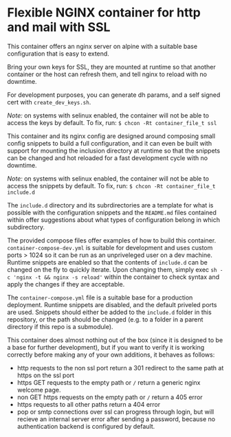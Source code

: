 # Flexible NGINX container for http and mail with SSL

This container offers an nginx server on alpine
with a suitable base configuration that is easy to extend.

Bring your own keys for SSL, they are mounted at runtime so
that another container or the host can refresh them,
and tell nginx to reload with no downtime.

For development purposes, you can generate dh params,
and a self signed cert with `create_dev_keys.sh`.

*Note:* on systems with selinux enabled, the container
will not be able to access the keys by default. To fix, run:
`$ chcon -Rt container_file_t ssl`

This container and its nginx config are designed around
composing small config snippets to build a full configuration,
and it can even be built with support for mounting the inclusion
directory at runtime so that the snippets can be changed and
hot reloaded for a fast development cycle with no downtime.

*Note:* on systems with selinux enabled, the container
will not be able to access the snippets by default. To fix, run:
`$ chcon -Rt container_file_t include.d`

The `include.d` directory and its subrdirectories are a template
for what is possible with the configuration snippets and the `README.md`
files contained within offer suggestions about what types of
configuration belong in which subdirectory.

The provided compose files offer examples of how to build
this container. `container-compose-dev.yml` is suitable
for development and uses custom ports > 1024 so it can be run
as an unpriveleged user on a dev machine. Runtime snippets
are enabled so that the contents of `include.d` can be changed
on the fly to quickly iterate. Upon changing them, simply
exec `sh -c 'nginx -t && nginx -s reload'` within the container
to check syntax and apply the changes if they are acceptable.

The `container-compose.yml` file is a suitable base
for a production deployment. Runtime snippets are disabled,
and the default priveled ports are used. Snippets should
either be added to the `include.d` folder in this repository,
or the path should be changed (e.g. to a folder in a parent
directory if this repo is a submodule).

This container does almost nothing out of the box (since it
is designed to be a base for further development), but if you
want to verify it is working correctly before making any
of your own additions, it behaves as follows:
- http requests to the non ssl port return a 301 redirect
to the same path at https on the ssl port
- https GET requests to the empty path or `/` return a generic
nginx welcome page.
- non GET https requests on the empty path or `/` return a 405 error
- https requests to all other paths return a 404 error
- pop or smtp connections over ssl can progress through login, but
will recieve an internal server error after sending a password,
because no authentication backend is configured by default.
